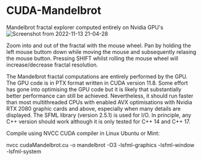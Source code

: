 # CUDA-Mandelbrot
Mandelbrot fractal explorer computed entirely on Nvidia GPU's
![Screenshot from 2022-11-13 21-04-28](https://user-images.githubusercontent.com/20295285/201541970-b4ebf23f-cb2f-4180-9a8b-eab2e2193d5a.png)

Zoom into and out of the fractal with the mouse wheel. Pan by holding the left mouse buttom down while moving the mouse and subsequently relasing the mouse button. Pressing SHIFT whilst rolling the mouse wheel will increase/decrease fractal resolution.

The Mandelbrot fractal computations are entirely performed by the GPU. The GPU code is in PTX format written in CUDA version 11.8. Some effort has gone into optimising the GPU code but it is likely that substantially better performance can still be achieved. Nevertheless, it should run faster than most multithreaded CPUs with enabled AVX optimisations with Nvidia RTX 2080 graphic cards and above, especially when many details are displayed. The SFML library (version 2.5.1) is used for I/O. In principle, any C++ version should work although it is only tested for C++ 14 and C++ 17.

Compile using NVCC CUDA compiler in Linux Ubuntu or Mint:

nvcc cudaMandelbrot.cu -o mandelbrot -O3 -lsfml-graphics -lsfml-window -lsfml-system
